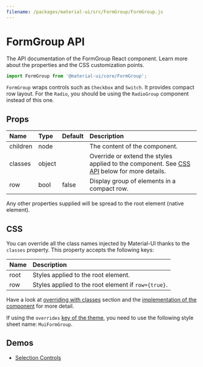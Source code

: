 ```yaml
---
filename: /packages/material-ui/src/FormGroup/FormGroup.js
---
```


<!--- This documentation is automatically generated, do not try to edit it. -->

# FormGroup API

<p class="description">The API documentation of the FormGroup React component. Learn more about the properties and the CSS customization points.</p>

```js
import FormGroup from '@material-ui/core/FormGroup';
```

`FormGroup` wraps controls such as `Checkbox` and `Switch`.
It provides compact row layout.
For the `Radio`, you should be using the `RadioGroup` component instead of this one.

## Props

| Name | Type | Default | Description |
|:-----|:-----|:--------|:------------|
| <span class="prop-name">children</span> | <span class="prop-type">node</span> |   | The content of the component. |
| <span class="prop-name">classes</span> | <span class="prop-type">object</span> |   | Override or extend the styles applied to the component. See [CSS API](#css-api) below for more details. |
| <span class="prop-name">row</span> | <span class="prop-type">bool</span> | <span class="prop-default">false</span> | Display group of elements in a compact row. |

Any other properties supplied will be spread to the root element (native element).

## CSS

You can override all the class names injected by Material-UI thanks to the `classes` property.
This property accepts the following keys:


| Name | Description |
|:-----|:------------|
| <span class="prop-name">root</span> | Styles applied to the root element.
| <span class="prop-name">row</span> | Styles applied to the root element if `row={true}`.

Have a look at [overriding with classes](/customization/overrides/#overriding-with-classes) section
and the [implementation of the component](https://github.com/mui-org/material-ui/blob/master/packages/material-ui/src/FormGroup/FormGroup.js)
for more detail.

If using the `overrides` [key of the theme](/customization/themes/#css),
you need to use the following style sheet name: `MuiFormGroup`.

## Demos

- [Selection Controls](/demos/selection-controls/)

